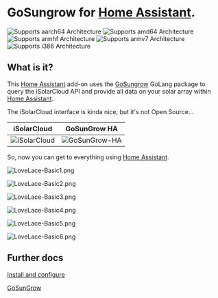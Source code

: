 # GoSungrow for [Home Assistant](https://www.home-assistant.io/).

[aarch64-shield]: https://img.shields.io/badge/aarch64-yes-green.svg
[amd64-shield]: https://img.shields.io/badge/amd64-yes-green.svg
[armhf-shield]: https://img.shields.io/badge/armhf-yes-green.svg
[armv7-shield]: https://img.shields.io/badge/armv7-yes-green.svg
[i386-shield]: https://img.shields.io/badge/i386-no-red.svg

![Supports aarch64 Architecture][aarch64-shield]
![Supports amd64 Architecture][amd64-shield]
![Supports armhf Architecture][armhf-shield]
![Supports armv7 Architecture][armv7-shield]
![Supports i386 Architecture][i386-shield]

## What is it?
This [Home Assistant](https://www.home-assistant.io/) add-on uses the [GoSungrow](https://github.com/MickMake/GoSungrow) GoLang package to query the iSolarCloud API and provide all data on your solar array within [Home Assistant](https://www.home-assistant.io/).

The iSolarCloud interface is kinda nice, but it's not Open Source...

|                                              iSolarCloud                                              |                                              GoSunGrow HA                                               |
|:-----------------------------------------------------------------------------------------------------:|:-------------------------------------------------------------------------------------------------------:|
| ![iSolarCloud](https://github.com/MickMake/HomeAssistantAddons/raw/main/GoSungrow/docs/UX-iSolarCloud.png) | ![GoSunGrow-HA](https://github.com/MickMake/HomeAssistantAddons/raw/main/GoSungrow/docs/UX-GoSunGrow-HA.png) |

So, now you can get to everything using [Home Assistant](https://www.home-assistant.io/).

![LoveLace-Basic1.png](https://github.com/MickMake/HomeAssistantAddons/raw/main/GoSungrow/docs/LoveLace-Basic1.png)

![LoveLace-Basic2.png](https://github.com/MickMake/HomeAssistantAddons/raw/main/GoSungrow/docs/LoveLace-Basic2.png)

![LoveLace-Basic3.png](https://github.com/MickMake/HomeAssistantAddons/raw/main/GoSungrow/docs/LoveLace-Basic3.png)

![LoveLace-Basic4.png](https://github.com/MickMake/HomeAssistantAddons/raw/main/GoSungrow/docs/LoveLace-Basic4.png)

![LoveLace-Basic5.png](https://github.com/MickMake/HomeAssistantAddons/raw/main/GoSungrow/docs/LoveLace-Basic5.png)

![LoveLace-Basic6.png](https://github.com/MickMake/HomeAssistantAddons/raw/main/GoSungrow/docs/LoveLace-Basic6.png)


## Further docs
[Install and configure](https://github.com/MickMake/HomeAssistantAddons/blob/main/GoSungrow/DOCS.md)

[GoSunGrow](https://github.com/MickMake/GoSunGrow/)
